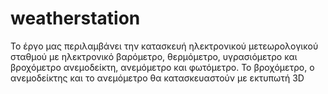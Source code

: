 # weatherstation
Το έργο μας περιλαμβάνει την κατασκευή ηλεκτρονικού μετεωρολογικού σταθμού με ηλεκτρονικό βαρόμετρο, θερμόμετρο, υγρασιόμετρο και βροχόμετρο ανεμοδείκτη, ανεμόμετρο και φωτόμετρο.
Το βροχόμετρο, ο ανεμοδείκτης και το ανεμόμετρο θα κατασκευαστούν με εκτυπωτή 3D
